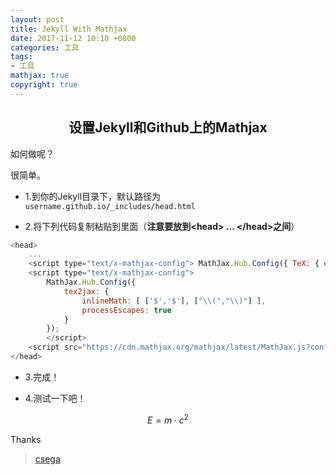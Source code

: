 ```yaml
---
layout: post
title: Jekyll With Mathjax
date: 2017-11-12 10:10 +0800
categories: 工具
tags:
- 工具
mathjax: true
copyright: true
---
```


<!-- 如果该blog有其他图片代码文件，需在/posts_res/2018-01-01-template/存放 -->

## <center>设置Jekyll和Github上的Mathjax</center>

如何做呢？

很简单。

* 1.到你的Jekyll目录下，默认路径为`username.github.io/_includes/head.html`

* 2.将下列代码复制粘贴到里面（**注意要放到<head\> ... </head\>之间**）

```js
<head>
    ...
    <script type="text/x-mathjax-config"> MathJax.Hub.Config({ TeX: { equationNumbers: { autoNumber: "all" } } }); </script>
    <script type="text/x-mathjax-config">
        MathJax.Hub.Config({
            tex2jax: {
                inlineMath: [ ['$','$'], ["\\(","\\)"] ],
                processEscapes: true
            }
        });
        </script>
    <script src="https://cdn.mathjax.org/mathjax/latest/MathJax.js?config=TeX-AMS-MML_HTMLorMML" type="text/javascript"></script>
</head>
```


* 3.完成！

* 4.测试一下吧！

$$ E = m\cdot c^2 \label{eq:mc2}$$


Thanks
> [csega](http://csega.github.io/mypost/2017/03/28/how-to-set-up-mathjax-on-jekyll-and-github-properly.html)